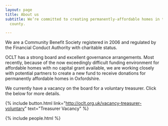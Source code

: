 ```yaml
---
layout: page
title: About us
subtitle: We’re committed to creating permanently-affordable homes in the city and
  county.

---
```

We are a Community Benefit Society registered in 2006 and regulated by the Financial Conduct Authority with charitable status.

OCLT has a strong board and excellent governance arrangements. Most recently, because of the now exceedingly difficult funding environment for affordable homes with no capital grant available, we are working closely with potential partners to create a new fund to receive donations for permanently affordable homes in Oxfordshire.

We currently have a vacancy on the board for a voluntary treasurer. Click the below for more details.

{% include button.html link="http://oclt.org.uk/vacancy-treasurer-voluntary" text="Treasurer Vacancy" %}

{% include people.html %}